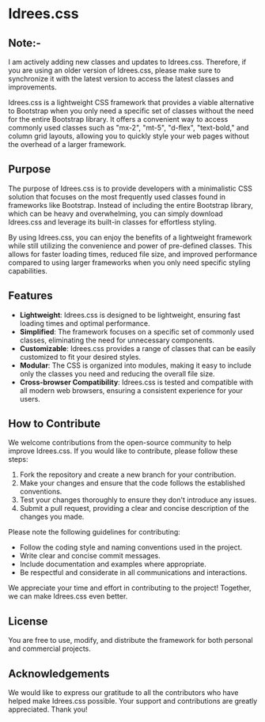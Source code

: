# Idrees.css

## Note:-
I am actively adding new classes and updates to Idrees.css. Therefore, if you are using an older version of Idrees.css, please make sure to synchronize it with the latest version to access the latest classes and improvements. 

Idrees.css is a lightweight CSS framework that provides a viable alternative to Bootstrap when you only need a specific set of classes without the need for the entire Bootstrap library. It offers a convenient way to access commonly used classes such as "mx-2", "mt-5", "d-flex", "text-bold," and column grid layouts, allowing you to quickly style your web pages without the overhead of a larger framework.

## Purpose

The purpose of Idrees.css is to provide developers with a minimalistic CSS solution that focuses on the most frequently used classes found in frameworks like Bootstrap. Instead of including the entire Bootstrap library, which can be heavy and overwhelming, you can simply download Idrees.css and leverage its built-in classes for effortless styling.

By using Idrees.css, you can enjoy the benefits of a lightweight framework while still utilizing the convenience and power of pre-defined classes. This allows for faster loading times, reduced file size, and improved performance compared to using larger frameworks when you only need specific styling capabilities.

## Features

- **Lightweight**: Idrees.css is designed to be lightweight, ensuring fast loading times and optimal performance.
- **Simplified**: The framework focuses on a specific set of commonly used classes, eliminating the need for unnecessary components.
- **Customizable**: Idrees.css provides a range of classes that can be easily customized to fit your desired styles.
- **Modular**: The CSS is organized into modules, making it easy to include only the classes you need and reducing the overall file size.
- **Cross-browser Compatibility**: Idrees.css is tested and compatible with all modern web browsers, ensuring a consistent experience for your users.

## How to Contribute

We welcome contributions from the open-source community to help improve Idrees.css. If you would like to contribute, please follow these steps:

1. Fork the repository and create a new branch for your contribution.
2. Make your changes and ensure that the code follows the established conventions.
3. Test your changes thoroughly to ensure they don't introduce any issues.
4. Submit a pull request, providing a clear and concise description of the changes you made.

Please note the following guidelines for contributing:

- Follow the coding style and naming conventions used in the project.
- Write clear and concise commit messages.
- Include documentation and examples where appropriate.
- Be respectful and considerate in all communications and interactions.

We appreciate your time and effort in contributing to the project! Together, we can make Idrees.css even better.

## License

 You are free to use, modify, and distribute the framework for both personal and commercial projects.

## Acknowledgements

We would like to express our gratitude to all the contributors who have helped make Idrees.css possible. Your support and contributions are greatly appreciated. Thank you!
